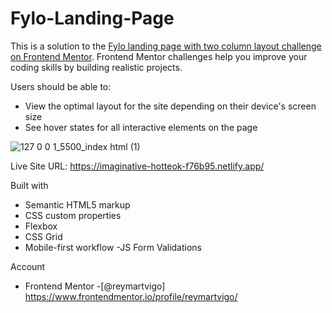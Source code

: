 # Fylo-Landing-Page

This is a solution to the [Fylo landing page with two column layout challenge on Frontend Mentor](https://www.frontendmentor.io/challenges/fylo-landing-page-with-two-column-layout-5ca5ef041e82137ec91a50f5). Frontend Mentor challenges help you improve your coding skills by building realistic projects. 


Users should be able to:

- View the optimal layout for the site depending on their device's screen size
- See hover states for all interactive elements on the page

![127 0 0 1_5500_index html (1)](https://user-images.githubusercontent.com/111113305/192664430-ee9d9d4b-f8f6-4279-be87-dcf6cda52c85.png)

Live Site URL: https://imaginative-hotteok-f76b95.netlify.app/

Built with

- Semantic HTML5 markup
- CSS custom properties
- Flexbox
- CSS Grid
- Mobile-first workflow
-JS Form Validations

Account 

- Frontend Mentor -[@reymartvigo] https://www.frontendmentor.io/profile/reymartvigo/
